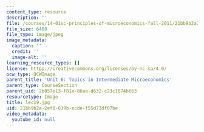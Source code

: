 ```yaml
---
content_type: resource
description: ''
file: /courses/14-01sc-principles-of-microeconomics-fall-2011/21bb9b2a2ef8639becdef55d73df07be_lec19.jpg
file_size: 6408
file_type: image/jpeg
image_metadata:
  caption: ''
  credit: ''
  image-alt: ''
learning_resource_types: []
license: https://creativecommons.org/licenses/by-nc-sa/4.0/
ocw_type: OCWImage
parent_title: 'Unit 6: Topics in Intermediate Microeconomics'
parent_type: CourseSection
parent_uid: 2b057e13-f81e-86aa-d632-c23c1074b663
resourcetype: Image
title: lec19.jpg
uid: 21bb9b2a-2ef8-639b-ecde-f55d73df07be
video_metadata:
  youtube_id: null
---
```


